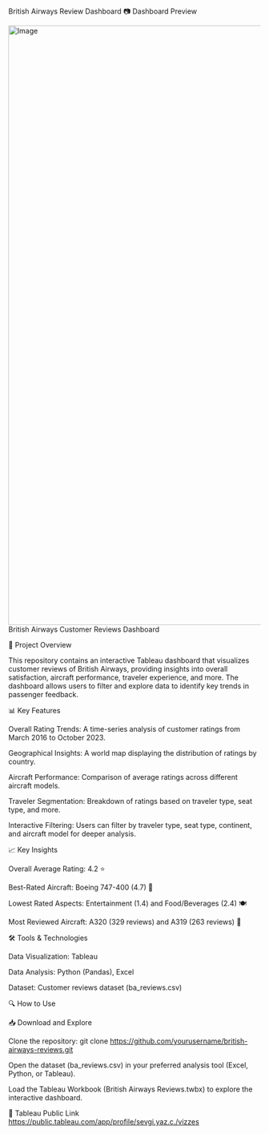 British Airways Review Dashboard
📷 Dashboard Preview

<img width="1197" alt="Image" src="https://github.com/user-attachments/assets/8c71b290-4e96-4fe9-b556-7e7f9aee4440" />
British Airways Customer Reviews Dashboard

📌 Project Overview

This repository contains an interactive Tableau dashboard that visualizes customer reviews of British Airways, providing insights into overall satisfaction, aircraft performance, traveler experience, and more. The dashboard allows users to filter and explore data to identify key trends in passenger feedback.

📊 Key Features

Overall Rating Trends: A time-series analysis of customer ratings from March 2016 to October 2023.

Geographical Insights: A world map displaying the distribution of ratings by country.

Aircraft Performance: Comparison of average ratings across different aircraft models.

Traveler Segmentation: Breakdown of ratings based on traveler type, seat type, and more.

Interactive Filtering: Users can filter by traveler type, seat type, continent, and aircraft model for deeper analysis.

📈 Key Insights

Overall Average Rating: 4.2 ⭐

Best-Rated Aircraft: Boeing 747-400 (4.7) 🚀

Lowest Rated Aspects: Entertainment (1.4) and Food/Beverages (2.4) 🍽️

Most Reviewed Aircraft: A320 (329 reviews) and A319 (263 reviews) 🛫

🛠️ Tools & Technologies

Data Visualization: Tableau

Data Analysis: Python (Pandas), Excel

Dataset: Customer reviews dataset (ba_reviews.csv)

🔍 How to Use

📥 Download and Explore

Clone the repository:
 git clone https://github.com/yourusername/british-airways-reviews.git

Open the dataset (ba_reviews.csv) in your preferred analysis tool (Excel, Python, or Tableau).

Load the Tableau Workbook (British Airways Reviews.twbx) to explore the interactive dashboard.

📡 Tableau Public Link
https://public.tableau.com/app/profile/sevgi.yaz.c./vizzes


